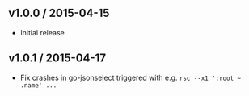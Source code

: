 v1.0.0 / 2015-04-15
-------------------
* Initial release

v1.0.1 / 2015-04-17
-------------------
* Fix crashes in go-jsonselect triggered with e.g. `rsc --x1 ':root ~ .name' ...`
